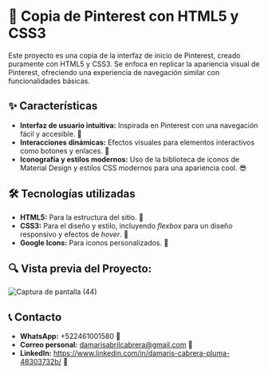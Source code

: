 # 📌 Copia de Pinterest con HTML5 y CSS3
Este proyecto es una copia de la interfaz de inicio de Pinterest, creado puramente con HTML5 y CSS3. Se enfoca en replicar la apariencia visual de Pinterest, ofreciendo una experiencia de navegación similar con funcionalidades básicas.

## ✨ Características
+ **Interfaz de usuario intuitiva:** Inspirada en Pinterest con una navegación fácil y accesible. 🌟
+ **Interacciones dinámicas:** Efectos visuales para elementos interactivos como botones y enlaces. 🔄
+ **Iconografía y estilos modernos:** Uso de la biblioteca de iconos de Material Design y estilos CSS modernos para una apariencia cool. 😎

## 🛠️ Tecnologías utilizadas
+ **HTML5:** Para la estructura del sitio. 🧱
+ **CSS3:** Para el diseño y estilo, incluyendo _flexbox_ para un diseño responsivo y efectos de _hover_. 🎨
+ **Google Icons:** Para iconos personalizados. 🔧

## 🔍 Vista previa del Proyecto:
![Captura de pantalla (44)](https://github.com/user-attachments/assets/07d09e05-7d64-4618-81ce-5b636bf6b0d3)


## 📞 Contacto
+ **WhatsApp:** +522461001580 📱
+ **Correo personal:** damarisabrilcabrera@gmail.com 📧
+ **LinkedIn:** https://www.linkedin.com/in/damaris-cabrera-pluma-48303732b/ 💼
